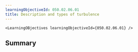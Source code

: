 ```yaml
---
learningObjectiveId: 050.02.06.01
title: Description and types of turbulence
---
```


```tsx eval
<LearningOBjectives learningObjectiveId={050.02.06.01} />
```

## Summary

